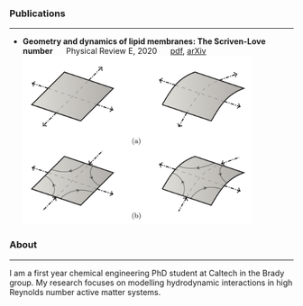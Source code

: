 ### Publications

---
* **Geometry and dynamics of lipid membranes: The Scriven-Love number**
&nbsp;&nbsp;&nbsp;&nbsp;        Physical Review E, 2020
&nbsp;&nbsp;&nbsp;&nbsp;        [pdf](https://journals.aps.org/pre/accepted/0a074R1eA0715819277a75906c25962d38cf55f4a), [arXiv](https://arxiv.org/pdf/1910.10693)
&nbsp;&nbsp;&nbsp;&nbsp;&nbsp;&nbsp;&nbsp;&nbsp; &nbsp;&nbsp;&nbsp;&nbsp; &nbsp;&nbsp;&nbsp;&nbsp; <img src="images/geoDyn_Fig1.png?raw=true" height="300"/>

### About

---

I am a first year chemical engineering PhD student at Caltech in the Brady group. My research focuses on modelling hydrodynamic interactions in high Reynolds number active matter systems.
